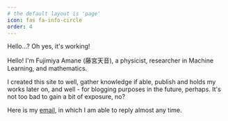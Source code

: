```yaml
---
# the default layout is 'page'
icon: fas fa-info-circle
order: 4
---
```

Hello...? Oh yes, it's working!

Hello! I'm Fujimiya Amane (藤宮天音), a physicist, researcher in Machine Learning, and mathematics. 

I created this site to well, gather knowledge if able, publish and holds my works later on, and well - for blogging purposes in the future, perhaps. It's not too bad to gain a bit of exposure, no? 

Here is my [email](mailto:fujimiyaamane@outlook.com), in which I am able to reply almost any time. 